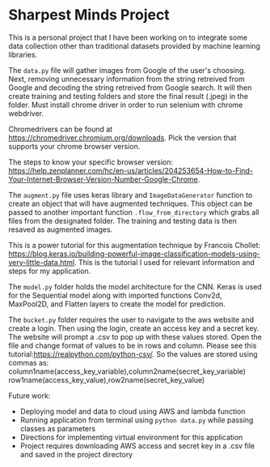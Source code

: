 # Sharpest Minds Project

This is a personal project that I have been working on to integrate some data collection other than traditional datasets provided by machine learning libraries.

The ```data.py``` file will gather images from Google of the user's choosing. Next, removing unnecessary information from the string retreived from Google and decoding the string retreived from Google search. It will then create training and testing folders and store the final result (.jpeg) in the folder. Must install chrome driver in order to run selenium with chrome webdriver.

Chromedrivers can be found at https://chromedriver.chromium.org/downloads. Pick the version that supports your chrome browser version.

The steps to know your specific browser version:
https://help.zenplanner.com/hc/en-us/articles/204253654-How-to-Find-Your-Internet-Browser-Version-Number-Google-Chrome.

The ```augment.py``` file uses keras library and ```ImageDataGenerator``` function to create an object that will have augmented techniques. This object can be passed to another important function ```.flow_from_directory``` which grabs all files from the designated folder. The training and testing data is then resaved as augmented images.

This is a power tutorial for this augmentation technique by Francois Chollet: https://blog.keras.io/building-powerful-image-classification-models-using-very-little-data.html.
This is the tutorial I used for relevant information and steps for my application.


The ```model.py``` folder holds the model architecture for the CNN. Keras is used for the Sequential model along with imported functions Conv2d, MaxPool2D, and Flatten layers to create the model for prediction.

The ```bucket.py``` folder requires the user to navigate to the aws website and create a login. Then using the login, create an access key and a secret key. The website will prompt a .csv to pop up with these values stored. Open the file and change format of values to be in rows and column. Please see this tutorial:https://realpython.com/python-csv/. So the values are stored using commas as:
column1name(access_key_variable),column2name(secret_key_variable)
row1name(access_key_value),row2name(secret_key_value)


Future work:
- Deploying model and data to cloud using AWS and lambda function
- Running application from terminal using ```python data.py``` while passing classes as parameters
- Directions for implementing virtual environment for this application
- Project requires downloading AWS access and secret key in a .csv file and saved in the project directory
